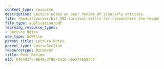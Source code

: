 ```yaml
---
content_type: resource
description: Lecture notes on peer review of scholarly articles.
file: /media/courses/hst-502-survival-skills-for-researchers-the-responsible-conduct-of-research-spring-2003/846a03f0984a3f988d1cbaaafaa507c0_7handoutpeerreview.pdf
file_type: application/pdf
learning_resource_types:
- Lecture Notes
ocw_type: OCWFile
parent_title: Lecture Notes
parent_type: CourseSection
resourcetype: Document
title: Peer Review
uid: 846a03f0-984a-3f98-8d1c-baaafaa507c0
---
```

